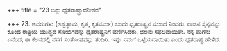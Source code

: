 +++
title = "23 ಬನ್ದು ಧೃತರಾಷ್ಟ್ರಾವನೀಶನ"

+++
23. ಅವರುಗಳು (ಅಶ್ವತ್ಥಾಮ, ಕೃಪ, ಕೃತವರ್ಮ) ಬಂದು ಧೃತರಾಷ್ಟ್ರನ ಮುಂದೆ ನಿಂದರು. ರಾಜನ ಸೈನ್ಯವನ್ನು ಕೊಂದ ರಾತ್ರಿಯ  ಯುದ್ಧದ ಸೋಜಿಗವನ್ನು ಧೃತರಾಷ್ಟ್ರನಿಗೆ ವರ್ಣಿಸಿದರು. ಛಲವು ಸಫಲವಾಯಿತೇ. ನನ್ನ ಮಗನು ಏನೆಂದ, ಈ ಕೆಲಸದಲ್ಲಿ ನನಗೆ ಸಂತೋಷವನ್ನು ತಂದಿರಿ. ಇನ್ನು ನಮಗೆ ಒಳ್ಳೆಯದಾಯಿತು ಎಂದು ಧೃತರಾಷ್ಟ್ರ ಹೇಳಿದ.